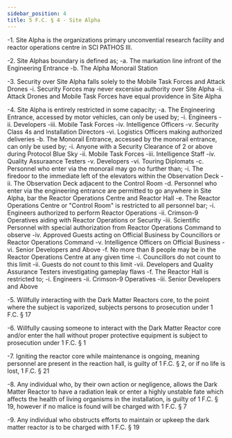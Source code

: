 ```yaml
---
sidebar_position: 4
title: 5 F.C. § 4 - Site Alpha
---
```


-1. Site Alpha is the organizations primary unconvential research facility and reactor operations centre in SCI PATHOS III.

-2. Site Alphas boundary is defined as;
-a. The markation line infront of the Engineering Entrance
-b. The Alpha Monorail Station

-3. Security over Site Alpha falls solely to the Mobile Task Forces and Attack Drones
-i. Security Forces may never excersise authority over Site Alpha
-ii. Attack Drones and Mobile Task Forces have equal providence in Site Alpha

-4. Site Alpha is entirely restricted in some capacity;
-a. The Engineering Entrance, accessed by motor vehicles, can only be used by;
-i. Engineers
-ii. Developers
-iii. Mobile Task Forces
-iv. Intelligence Officers
-v. Security Class 4s and Installation Directors
-vi. Logistics Officers making authorized deliveries
-b. The Monorail Entrance, accessed by the monorail entrance, can only be used by;
-i. Anyone with a Security Clearance of 2 or above during Protocol Blue Sky
-ii. Mobile Task Forces
-iii. Intelligence Staff
-iv. Quality Assuraance Testers
-v. Developers
-vi. Touring Diplomats
-c. Personnel who enter via the monorail may go no further than;
-i. The firedoor to the immediate left of the elevators within the Observation Deck
-ii. The Observation Deck adjacent to the Control Room
-d. Personnel who enter via the engineering entrance are permitted to go anywhere in Site Alpha, bar the Reactor Operations Centre and Reactor Hall
-e. The Reactor Operations Centre or "Control Room"  is restricted to all personnel bar;
-i. Engineers authorized to perform Reactor Operations
-ii. Crimson-9 Operatives aiding with Reactor Operations or Security
-iii. Scientific Personnel with special authorization from Reactor Operations Command to observe
-iv. Approved Guests acting on Official Business by Councillors or Reactor Operations Command
-v. Intelligence Officers on Official Business
-vi. Senior Developers and Above
-f. No more than 8 people may be in the Reactor Operations Centre at any given time
-i. Councillors do not count to this limit
-ii. Guests do not count to this limit
-vii. Developers and Quality Assurance Testers investigating gameplay flaws
-f. The Reactor Hall is restricted to;
-i. Engineers
-ii. Crimson-9 Operatives
-iii. Senior Developers and Above

-5. Willfully interacting with the Dark Matter Reactors core, to the point where the subject is vaporized, subjects persons to prosecution under 1 F.C. § 17

-6. Willfully causing someone to interact with the Dark Matter Reactor core and/or enter the hall without proper protective equipment is subject to prosecution under 1 F.C. § 1

-7. Igniting the reactor core while maintenance is ongoing, meaning personnel are present in the reaction hall, is guilty of 1 F.C. § 2, or if no life is lost, 1 F.C. § 21

-8. Any individual who, by their own action or negligence, allows the Dark Matter Reactor to have a radiation leak or enter a highly unstable fate which affects the health of living organisms in the installation, is guilty of 1 F.C. § 19, however if no malice is found will be charged with 1 F.C. § 7

-9. Any individual who obstructs efforts to maintain or upkeep the dark matter reactor is to be charged with 1 F.C. § 19
